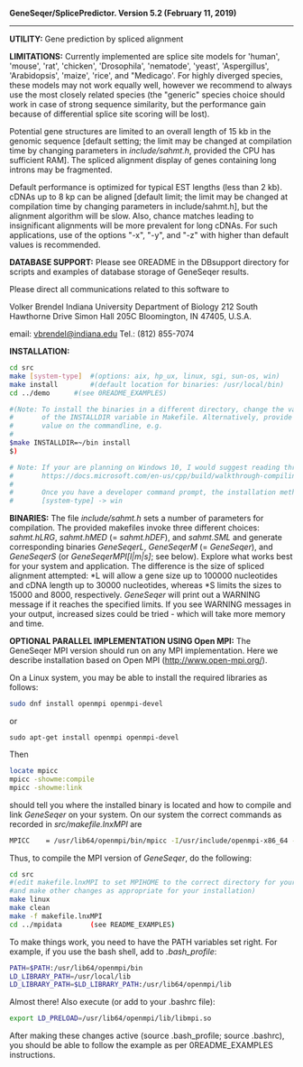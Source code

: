 __GeneSeqer/SplicePredictor.                       Version 5.2 (February 11, 2019)__
________________________________________________________________________________

__UTILITY:__ Gene prediction by spliced alignment

__LIMITATIONS:__
Currently implemented are splice site models for 'human',
'mouse', 'rat', 'chicken', 'Drosophila', 'nematode', 'yeast',
'Aspergillus', 'Arabidopsis', 'maize', 'rice', and "Medicago'.
For highly diverged  species, these models may not work equally
well, however we recommend to always use the most closely
related species (the "generic" species choice should work in
case of strong sequence similarity, but the performance gain
because of differential splice site scoring will be lost).

Potential gene structures are limited to an overall length of
15 kb in the genomic sequence [default setting; the limit may be
changed at compilation time by changing parameters in
_include/sahmt.h_, provided the CPU has sufficient RAM].  The
spliced alignment display of genes containing long introns may
be fragmented.

Default performance is optimized for typical EST lengths (less
than 2 kb). cDNAs up to 8 kp can be aligned [default limit; the
limit may be changed at compilation time by changing parameters
in include/sahmt.h], but the alignment algorithm will be slow.
Also, chance matches leading to insignificant alignments will be
more prevalent for long cDNAs.  For such applications, use of
the options "-x", "-y", and "-z" with higher than default values
is recommended.

__DATABASE SUPPORT:__
Please see 0README in the DBsupport directory for
scripts and examples of database storage of GeneSeqer results.


Please direct all communications related to this software to

 Volker Brendel
 Indiana University
 Department of Biology
 212 South Hawthorne Drive
 Simon Hall 205C
 Bloomington, IN 47405, U.S.A.

 email:		vbrendel@indiana.edu
 Tel.:		(812) 855-7074


__INSTALLATION:__
```bash
cd src
make [system-type]	#(options: aix, hp_ux, linux, sgi, sun-os, win)
make install		#(default location for binaries: /usr/local/bin)
cd ../demo		#(see 0README_EXAMPLES)

#(Note: To install the binaries in a different directory, change the value
#       of the INSTALLDIR variable in Makefile. Alternatively, provide the
#       value on the commandline, e.g.
#
$make INSTALLDIR=~/bin install
$)

# Note: If your are planning on Windows 10, I would suggest reading through this tutorial first:
#       https://docs.microsoft.com/en-us/cpp/build/walkthrough-compiling-a-native-cpp-program-on-the-command-line?view=vs-2019
#
#       Once you have a developer command prompt, the installation method above can be used.
#       [system-type] -> win
```

__BINARIES:__
The file _include/sahmt.h_ sets a number of parameters for compilation. The
provided makefiles invoke three different choices: _sahmt.hLRG_, _sahmt.hMED_
(= _sahmt.hDEF_), and _sahmt.SML_ and generate corresponding binaries
_GeneSeqerL_, _GeneSeqerM_ (= _GeneSeqer_), and _GeneSeqerS_ (or
_GeneSeqerMPI[l|m|s]_; see below).
Explore what works best for your system and application.
The difference is the size of spliced alignment attempted: \*L will allow a gene
size up to 100000 nucleotides and cDNA length up to 30000 nucleotides, whereas
\*S limits the sizes to 15000 and 8000, respectively.
_GeneSeqer_ will print out a WARNING message if it reaches the specified limits.
If you see WARNING messages in your output, increased sizes could be tried -
which will take more memory and time.


__OPTIONAL PARALLEL IMPLEMENTATION USING Open MPI:__
 The GeneSeqer MPI version should run on any MPI implementation.  Here we
 describe installation based on Open MPI (http://www.open-mpi.org/).

 On a Linux system, you may be able to install the required libraries as
 follows:

```bash
sudo dnf install openmpi openmpi-devel
```
 or
```bash1
sudo apt-get install openmpi openmpi-devel
```
 Then
```bash
locate mpicc
mpicc -showme:compile
mpicc -showme:link
```
should tell you where the installed binary is located and how to compile and
link _GeneSeqer_ on your system.  On our system the correct commands as
recorded in _src/makefile.lnxMPI_ are

```bash
MPICC    = /usr/lib64/openmpi/bin/mpicc -I/usr/include/openmpi-x86_64 -pthread -m64 -L/usr/lib64/openmpi/lib -lmpi -ldl
```

Thus, to compile the MPI version of _GeneSeqer_, do the following:

```bash
cd src
#(edit makefile.lnxMPI to set MPIHOME to the correct directory for your system
#and make other changes as appropriate for your installation)
make linux
make clean
make -f makefile.lnxMPI
cd ../mpidata		(see README_EXAMPLES)
```

To make things work, you need to have the PATH variables set right.  For
example, if you use the bash shell, add to _.bash_profile_:

```bash
PATH=$PATH:/usr/lib64/openmpi/bin
LD_LIBRARY_PATH=/usr/local/lib
LD_LIBRARY_PATH=$LD_LIBRARY_PATH:/usr/lib64/openmpi/lib
```

Almost there!  Also execute (or add to your .bashrc file):

```bash
export LD_PRELOAD=/usr/lib64/openmpi/lib/libmpi.so
```

After making these changes active (source .bash_profile; source .bashrc), you
should be able to follow the example as per 0README_EXAMPLES instructions.

